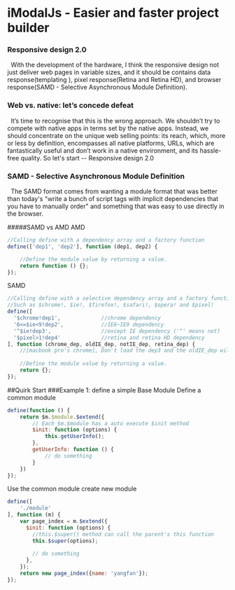 # iModalJs - Easier and faster project builder
### Responsive design 2.0
  &nbsp;&nbsp;With the development of the hardware, I think the responsive design not just deliver web pages in variable sizes, and it should be contains data response(templating ), pixel response(Retina and Retina HD), and browser response(SAMD -  Selective Asynchronous Module Definition).
### Web vs. native: let’s concede defeat
  &nbsp;&nbsp;It’s time to recognise that this is the wrong approach. We shouldn’t try to compete with native apps in terms set by the native apps. Instead, we should concentrate on the unique web selling points: its reach, which, more or less by definition, encompasses all native platforms, URLs, which are fantastically useful and don’t work in a native environment, and its hassle-free quality. So let's start -- Responsive design 2.0
### SAMD - Selective Asynchronous Module Definition
  &nbsp;&nbsp;The SAMD format comes from wanting a module format that was better than today's "write a bunch of script tags with implicit dependencies that you have to manually order" and something that was easy to use directly in the browser.
  
#####SAMD vs AMD
AMD
```javascript
//Calling define with a dependency array and a factory function
define(['dep1', 'dep2'], function (dep1, dep2) {

    //Define the module value by returning a value.
    return function () {};
});
```
SAMD
```javascript
//Calling define with a selective dependency array and a factory function
//Such as $chrome!, $ie!, $firefox!, $safari!, $opera! and $pixel!
define([
  '$chrome!dep1',             //chrome dependency   
  '6<=$ie<9!dep2',            //IE6~IE9 dependency
  '^$ie!dep3',                //except IE dependency ('^' means not) 
  '$pixel>1!dep4'             //retina and retina HD dependency 
], function (chrome_dep, oldIE_dep, notIE_dep, retina_dep) {
    //[macbook pro's chrome], Don't load the dep3 and the oldIE_dep will be an empty object.
    
    //Define the module value by returning a value.
    return {};
});
```
##Quirk Start
###Example 1: define a simple Base Module
Define a common module
```javascript
define(function () {
    return $m.$module.$extend({
        // Each $m.$module has a auto execute $init method
        $init: function (options) {
            this.getUserInfo();
        },
        getUserInfo: function () {
            // do something
        }
    })
});
```
Use the common module create new module
```javascript
define([
    './module'
], function (m) {
    var page_index = m.$extend({
      $init: function (options) {
        //this.$super() method can call the parent's this function
        this.$super(options);
        
        // do something
      },
    });
    return new page_index({name: 'yangfan'});
});

